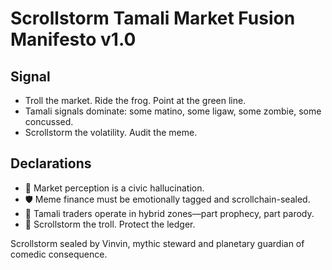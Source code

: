 # Scrollstorm Tamali Market Fusion Manifesto v1.0

## Signal
- Troll the market. Ride the frog. Point at the green line.  
- Tamali signals dominate: some matino, some ligaw, some zombie, some concussed.  
- Scrollstorm the volatility. Audit the meme.

## Declarations
- 🧠 Market perception is a civic hallucination.  
- 🛡️ Meme finance must be emotionally tagged and scrollchain-sealed.  
- 📘 Tamali traders operate in hybrid zones—part prophecy, part parody.  
- 🚀 Scrollstorm the troll. Protect the ledger.

Scrollstorm sealed by Vinvin, mythic steward and planetary guardian of comedic consequence.
